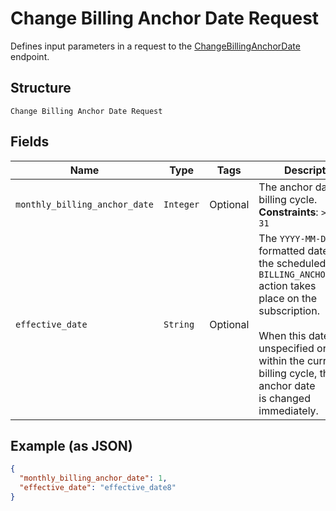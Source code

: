 
# Change Billing Anchor Date Request

Defines input parameters in a request to the
[ChangeBillingAnchorDate](../../doc/api/subscriptions.md#change-billing-anchor-date) endpoint.

## Structure

`Change Billing Anchor Date Request`

## Fields

| Name | Type | Tags | Description |
|  --- | --- | --- | --- |
| `monthly_billing_anchor_date` | `Integer` | Optional | The anchor day for the billing cycle.<br>**Constraints**: `>= 1`, `<= 31` |
| `effective_date` | `String` | Optional | The `YYYY-MM-DD`-formatted date when the scheduled `BILLING_ANCHOR_CHANGE` action takes<br>place on the subscription.<br><br>When this date is unspecified or falls within the current billing cycle, the billing anchor date<br>is changed immediately. |

## Example (as JSON)

```json
{
  "monthly_billing_anchor_date": 1,
  "effective_date": "effective_date8"
}
```

